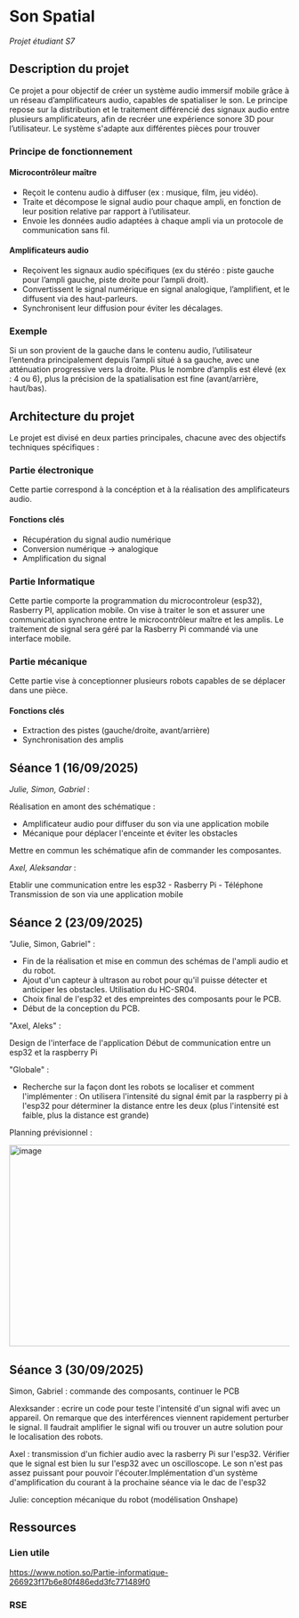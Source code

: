 # **Son Spatial**
*Projet étudiant S7*

## Description du projet 

Ce projet a pour objectif de créer un système audio immersif mobile grâce à un réseau d’amplificateurs audio, capables de spatialiser le son. Le principe repose sur la distribution et le traitement différencié des signaux audio entre plusieurs amplificateurs, afin de recréer une expérience sonore 3D pour l’utilisateur. Le système s'adapte aux différentes pièces pour trouver 

### Principe de fonctionnement 

#### Microcontrôleur maître

- Reçoit le contenu audio à diffuser (ex : musique, film, jeu vidéo).
- Traite et décompose le signal audio pour chaque ampli, en fonction de leur position relative par rapport à l’utilisateur.
- Envoie les données audio adaptées à chaque ampli via un protocole de communication sans fil.

#### Amplificateurs audio

- Reçoivent les signaux audio spécifiques (ex du stéréo : piste gauche pour l’ampli gauche, piste droite pour l’ampli droit).
- Convertissent le signal numérique en signal analogique, l’amplifient, et le diffusent via des haut-parleurs.
- Synchronisent leur diffusion pour éviter les décalages.

### Exemple

Si un son provient de la gauche dans le contenu audio, l’utilisateur l’entendra principalement depuis l’ampli situé à sa gauche, avec une atténuation progressive vers la droite. Plus le nombre d’amplis est élevé (ex : 4 ou 6), plus la précision de la spatialisation est fine (avant/arrière, haut/bas).

## Architecture du projet

Le projet est divisé en deux parties principales, chacune avec des objectifs techniques spécifiques :

### Partie électronique

Cette partie correspond à la concéption et à la réalisation des amplificateurs audio.

#### Fonctions clés 

- Récupération du signal audio numérique
- Conversion numérique → analogique
- Amplification du signal

### Partie Informatique

Cette partie comporte la programmation du microcontroleur (esp32), Rasberry PI, application mobile.
On vise à traiter le son et assurer une communication synchrone entre le microcontrôleur maître et les amplis.
Le traitement de signal sera géré par la Rasberry Pi commandé via une interface mobile. 


### Partie mécanique

Cette partie vise à conceptionner plusieurs robots capables de se déplacer dans une pièce. 

#### Fonctions clés

- Extraction des pistes (gauche/droite, avant/arrière)
- Synchronisation des amplis

## Séance 1 (16/09/2025)

*Julie, Simon, Gabriel* :

Réalisation en amont des schématique :
- Amplificateur audio pour diffuser du son via une application mobile
- Mécanique pour déplacer l'enceinte et éviter les obstacles
  
Mettre en commun les schématique afin de commander les composantes. 

*Axel, Aleksandar* : 

Etablir une communication entre les esp32 - Rasberry Pi - Téléphone
Transmission de son via une application mobile

## Séance 2 (23/09/2025)

"Julie, Simon, Gabriel" : 

- Fin de la réalisation et mise en commun des schémas de l'ampli audio et du robot.
- Ajout d'un capteur à ultrason au robot pour qu'il puisse détecter et anticiper les obstacles. Utilisation du HC-SR04.
- Choix final de l'esp32 et des empreintes des composants pour le PCB. 
- Début de la conception du PCB.

"Axel, Aleks" :

Design de l'interface de l'application
Début de communication entre un esp32 et la raspberry Pi

"Globale" :
- Recherche sur la façon dont les robots se localiser et comment l'implémenter : On utilisera l'intensité du signal émit par la raspberry pi à l'esp32 pour déterminer la distance entre les deux (plus l'intensité est faible, plus la distance est grande)

Planning prévisionnel :

<img width="1354" height="362" alt="image" src="https://github.com/user-attachments/assets/6d0e3242-3ce1-4a6d-a6a6-cdb654a1a0d4" />

## Séance 3 (30/09/2025)

Simon, Gabriel : commande des composants, continuer le PCB

Alexksander : ecrire un code pour teste l'intensité d'un signal wifi avec un appareil. On remarque que des interférences viennent rapidement perturber le signal. Il faudrait amplifier le signal wifi ou trouver un autre solution pour le localisation des robots.

Axel : transmission d'un fichier audio avec la rasberry Pi sur l'esp32. Vérifier que le signal est bien lu sur l'esp32 avec un oscilloscope. Le son n'est pas assez puissant pour pouvoir l'écouter.Implémentation d'un système d'amplification du courant à la prochaine séance via le dac de l'esp32


Julie: conception mécanique du robot (modélisation Onshape)

## Ressources

### Lien utile

https://www.notion.so/Partie-informatique-266923f17b6e80f486edd3fc771489f0

### RSE

